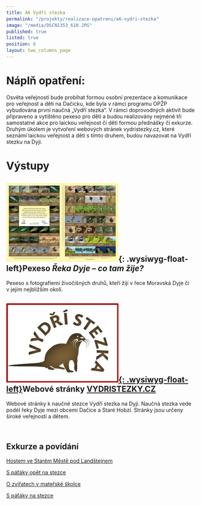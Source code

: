 ```yaml
---
title: A6 Vydří stezka
permalink: "/projekty/realizace-opatreni/a6-vydri-stezka"
image: "/media/DSCN1353_610.JPG"
published: true
listed: true
position: 6
layout: two_columns_page
---
```

# Náplň opatření:

Osvěta veřejnosti bude probíhat formou osobní prezentace a komunikace
pro veřejnost a děti na Dačicku, kde byla v rámci programu OPŽP
vybudována první naučná „Vydří stezka“. V rámci doprovodných aktivit
bude připraveno a vytištěno pexeso pro děti a budou realizovány nejméně
tři samostatné akce pro laickou veřejnost či děti formou přednášky či
exkurze. Druhým úkolem je vytvoření webových stránek vydristezky.cz,
které seznámí laickou veřejnost a děti s tímto druhem, budou navazovat
na Vydří stezku na Dyji.

# Výstupy

## ![](/media/ALKA_pexeso_vnit_ek_300.jpg){: .wysiwyg-float-left}Pexeso *Řeka Dyje – co tam žije?*

Pexeso s fotografiemi živočišných druhů, kteří žijí v řece Moravská Dyje
či v jejím nejbližším okolí.

<div class="clearfix"></div>

## [![](/media/vydristezky_300.jpg){: .wysiwyg-float-left}][1]Webové stránky [VYDRISTEZKY.CZ][1]

Webové stránky k naučné stezce Vydří stezka na Dyji. Naučná stezka vede
podél řeky Dyje mezi obcemi Dačice a Staré Hobzí. Stránky jsou určeny
široké veřejnosti a dětem.

<div class="clearfix"></div>

 

## Exkurze a povídání

[Hostem ve Starém Městě pod Landštejnem][2]

[S páťáky opět na stezce][3]

[O zvířatech v mateřské školce][4]

[S páťáky na stezce][5]


[1]: https://www.vydristezky.cz
[2]: https://www.vydristezky.cz/news/hostem-ve-starem-meste-pod-landstejnem
[3]: https://www.vydristezky.cz/news/s-pataky-opet-na-stezce
[4]: https://www.vydristezky.cz/news/o-zviratech-v-materske-skolce
[5]: https://www.vydristezky.cz/news/s-pataky-na-stezce
